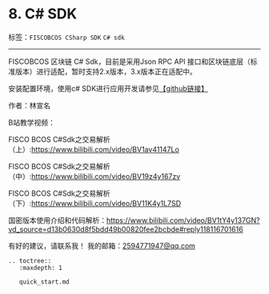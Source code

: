 # 8. C# SDK

标签：``FISCOBCOS CSharp SDK`` ``C# sdk``

----

FISCOBCOS 区块链 C# Sdk，目前是采用Json RPC API 接口和区块链底层（标准版本）进行适配，暂时支持2.x版本，3.x版本正在适配中。

安装配置环境，使用c# SDK进行应用开发请参见[【github链接】](https://github.com/FISCO-BCOS/csharp-sdk)


作者：林宣名

B站教学视频：

FISCO BCOS C#Sdk之交易解析（上）:<https://www.bilibili.com/video/BV1av41147Lo>

FISCO BCOS C#Sdk之交易解析（中）:<https://www.bilibili.com/video/BV19z4y167zv>

FISCO BCOS C#Sdk之交易解析（下）:<https://www.bilibili.com/video/BV11K4y1L7SD>

国密版本使用介绍和代码解析：<https://www.bilibili.com/video/BV1tY4y137GN?vd_source=d13b0630d8f5bdd49b00820fee2bcbde#reply118116701616>

有好的建议，请联系我！ 我的邮箱：2594771947@qq.com

```eval_rst
.. toctree::
   :maxdepth: 1

   quick_start.md
```
